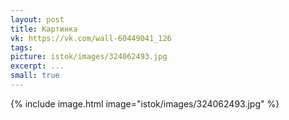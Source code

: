 ```yaml
---
layout: post
title: Картинка
vk: https://vk.com/wall-60449041_126
tags: 
picture: istok/images/324062493.jpg
excerpt: ...
small: true
---
```

{% include image.html image="istok/images/324062493.jpg" %}